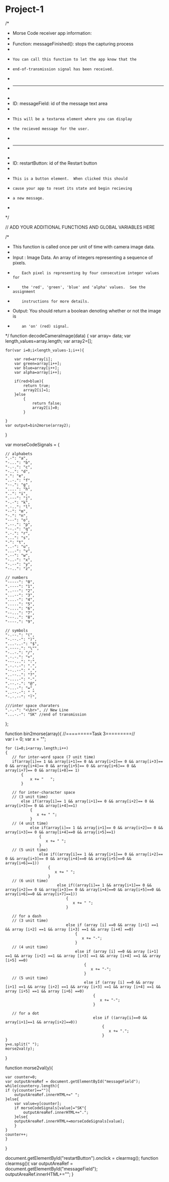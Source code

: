# Project-1
/*
 * Morse Code receiver app information:
 *
 * Function: messageFinished(): stops the capturing process
 *
 *     You can call this function to let the app know that the 
 *     end-of-transmission signal has been received.
 *
 * -------------------------------------------------------
 *
 * ID: messageField: id of the message text area
 *
 *     This will be a textarea element where you can display
 *     the recieved message for the user.
 * 
 * -------------------------------------------------------
 *
 * ID: restartButton: id of the Restart button
 *
 *     This is a button element.  When clicked this should 
 *     cause your app to reset its state and begin recieving
 *     a new message.
 *
 */


// ADD YOUR ADDITIONAL FUNCTIONS AND GLOBAL VARIABLES HERE


/*
 * This function is called once per unit of time with camera image data.
 * 
 * Input : Image Data. An array of integers representing a sequence of pixels.
 *         Each pixel is representing by four consecutive integer values for 
 *         the 'red', 'green', 'blue' and 'alpha' values.  See the assignment
 *         instructions for more details.
 * Output: You should return a boolean denoting whether or not the image is 
 *         an 'on' (red) signal.
 */
function decodeCameraImage(data)
{
    var array= data;
    var length_values=array.length;
    var array2=[];

    
    for(var i=0;i<length_values-1;i++){
        
        var red=array[i];
        var green=array[i++];
        var blue=array[i++];
        var alpha=array[i++];
        
        if(red>blue){
            return true;
            array2[i]=1;
        }else
            {
                return false;
                array2[i]=0;
            }
    
    }
    var output=bin2morse(array2);
}

var morseCodeSignals = {

    // alphabets
    ".-": "a",
    "-...": "b",
    "-.-.": "c",
    "-..": "d",
    ".": "e",
    "..-.": "f",
    "--.": "g",
    "....": "h",
    "..": "i",
    ".---": "j",
    "-.-": "k",
    ".-..": "l",
    "--": "m",
    "-.": "n",
    "---": "o",
    ".--.": "p",
    "--.-": "q",
    ".-.": "r",
    "...": "s",
    "-": "t",
    "..-": "u",
    "...-": "v",
    ".--": "w",
    "-..-": "x",
    "-.--": "y",
    "--..": "z",
    
    // numbers
    "-----": "0",
    ".----": "1",
    "..---": "2",
    "...--": "3",
    "....-": "4",
    ".....": "5",
    "-....": "6",
    "--...": "7",
    "---..": "8",
    "----.": "9",
    
    // symbols
    "-.--.": "(",
    "-.--.-": ")",
    "...-..-": "$",
    ".----.": "\"",
    "-..-.": "/",
    ".-.-.": "+",
    "---...": ":",
    ".-.-.-": ".",
    "--..--": ",",
    "..--..": "?",
    "-....-": "-",
    ".--.-.": "@",
    "-...-": "=",
    "..--.-": "_",
    "-.-.--": "!",
    
    ///inter space charaters
    ".-.-": "<\br>", // New Line
    "...-.-": "SK" //end of transmission
};



function bin2morse(array){
    //=========Task 3=========//    
    var i = 0;
    var x = "";
    
    for (i=0;i<array.length;i++)
    {
	   // for inter-word space (7 unit time)
	   if(array[i]== 1 && array[i+1]== 0 && array[i+2]== 0 && array[i+3]== 0 && array[i+4]== 0 && array[i+5]== 0 && array[i+6]== 0 && array[i+7]== 0 && array[i+8]== 1)
	       {
               x += "   ";
	       }
                    
	   // for inter-character space 
	   // (3 unit time)
	       else if(array[i]== 1 && array[i+1]== 0 && array[i+2]== 0 && array[i+3]== 0 && array[i+4]==1)
	           { 
		          x += " ";
	           }
	   // (4 unit time)
	           else if(array[i]== 1 && array[i+1]== 0 && array[i+2]== 0 && array[i+3]== 0 && array[i+4]==0 && array[i+5]==1)
	               { 
		              x += " ";
	               }
	   // (5 unit time)
	               else if((array[i]== 1 && array[i+1]== 0 && array[i+2]== 0 && array[i+3]== 0 && array[i+4]==0 && array[i+5]==0 && array[i+6]==1))
	                   {  
		                  x += " ";
	                   }
	   // (6 unit time)
	                       else if((array[i]== 1 && array[i+1]== 0 && array[i+2]== 0 && array[i+3]== 0 && array[i+4]==0 && array[i+5]==0 && array[i+6]==0 && array[i+7]==1))
	                           { 
		                          x += " ";
	                           }
                    
	   // for a dash
	   // (3 unit time)
	                           else if (array [i] ==0 && array [i+1] ==1 && array [i+2] ==1 && array [i+3] ==1 && array [i+4] ==0)
	                               {
		                              x += "-";
	                               }
	   // (4 unit time)
	                               else if (array [i] ==0 && array [i+1] ==1 && array [i+2] ==1 && array [i+3] ==1 && array [i+4] ==1 && array [i+5] ==0)
	                                   {
		                                  x += "-";
	                                   }
	   // (5 unit time)
	                                   else if (array [i] ==0 && array [i+1] ==1 && array [i+2] ==1 && array [i+3] ==1 && array [i+4] ==1 && array [i+5] ==1 && array [i+6] ==0)
	                                       {
		                                      x += "-";
	                                       }
	               
	   // for a dot
	                                       else if ((array[i]==0 && array[i+1]==1 && array[i+2]==0))
	                                           {
		                                          x += ".";
	                                           }
    }
    y=x.split(" ");
    morse2val(y);
}




function morse2val(y){
    
    var counter=0;
    var outputAreaRef = document.getElementById("messageField");
    while(counter<y.length){
	if (y[counter]==""){
        outputAreaRef.innerHTML+=" ";
	}else{
        var value=y[counter];
        if morseCodeSignals[value]="SK"{
            outputAreaRef.innerHTML+=".";
        }else{
		outputAreaRef.innerHTML+=morseCodeSignals[value];
        }
	}
	counter++;
    }

}

document.getElementById("restartButton").onclick = clearmsg();
function clearmsg(){
    var outputAreaRef = document.getElementById("messageField");
    outputAreaRef.innerHTML+="";
}

	
